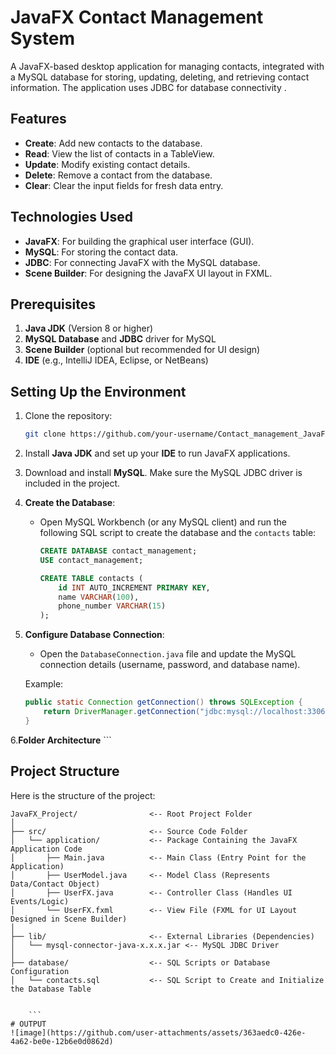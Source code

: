 
# JavaFX Contact Management System

A JavaFX-based desktop application for managing contacts, integrated with a MySQL database for storing, updating, deleting, and retrieving contact information. The application uses JDBC for database connectivity .

## Features

- **Create**: Add new contacts to the database.
- **Read**: View the list of contacts in a TableView.
- **Update**: Modify existing contact details.
- **Delete**: Remove a contact from the database.
- **Clear**: Clear the input fields for fresh data entry.
  
## Technologies Used

- **JavaFX**: For building the graphical user interface (GUI).
- **MySQL**: For storing the contact data.
- **JDBC**: For connecting JavaFX with the MySQL database.
- **Scene Builder**: For designing the JavaFX UI layout in FXML.


## Prerequisites

1. **Java JDK** (Version 8 or higher)
2. **MySQL Database** and **JDBC** driver for MySQL
3. **Scene Builder** (optional but recommended for UI design)
4. **IDE** (e.g., IntelliJ IDEA, Eclipse, or NetBeans)

## Setting Up the Environment

1. Clone the repository:
    ```bash
    git clone https://github.com/your-username/Contact_management_JavaFX.git
    ```

2. Install **Java JDK** and set up your **IDE** to run JavaFX applications.

3. Download and install **MySQL**. Make sure the MySQL JDBC driver is included in the project.

4. **Create the Database**:
   - Open MySQL Workbench (or any MySQL client) and run the following SQL script to create the database and the `contacts` table:
   
     ```sql
     CREATE DATABASE contact_management;
     USE contact_management;

     CREATE TABLE contacts (
         id INT AUTO_INCREMENT PRIMARY KEY,
         name VARCHAR(100),
         phone_number VARCHAR(15)
     );
     ```

5. **Configure Database Connection**:
   - Open the `DatabaseConnection.java` file and update the MySQL connection details (username, password, and database name).

   Example:
   ```java
   public static Connection getConnection() throws SQLException {
       return DriverManager.getConnection("jdbc:mysql://localhost:3306/contact_management", "root", "your-password");
   }
6.**Folder Architecture**
    ```
## Project Structure

Here is the structure of the project:

```plaintext
JavaFX_Project/                <-- Root Project Folder
│
├── src/                       <-- Source Code Folder
│   └── application/           <-- Package Containing the JavaFX Application Code
│       ├── Main.java          <-- Main Class (Entry Point for the Application)
│       ├── UserModel.java     <-- Model Class (Represents Data/Contact Object)
│       ├── UserFX.java        <-- Controller Class (Handles UI Events/Logic)
│       └── UserFX.fxml        <-- View File (FXML for UI Layout Designed in Scene Builder)
│
├── lib/                       <-- External Libraries (Dependencies)
│   └── mysql-connector-java-x.x.x.jar <-- MySQL JDBC Driver
│
├── database/                  <-- SQL Scripts or Database Configuration
│   └── contacts.sql           <-- SQL Script to Create and Initialize the Database Table


    ```
# OUTPUT
![image](https://github.com/user-attachments/assets/363aedc0-426e-4a62-be0e-12b6e0d0862d)

